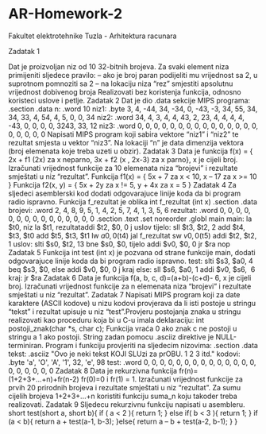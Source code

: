 # AR-Homework-2
Fakultet elektrotehnike Tuzla - Arhitektura racunara

Zadatak 1

Dat je proizvoljan niz od 10 32-bitnih brojeva. Za svaki element niza primijeniti sljedece
pravilo:
– ako je broj paran podijeliti mu vrijednost sa 2, u suprotnom pomnoziti sa 2
– na lokaciju niza “rez” smjestiti apsolutnu vrijednost dobivenog broja
Realizovati bez koristenja funkcija, odnosno koristeci uslove i petlje.
Zadatak 2
Dat je dio .data sekcije MIPS programa:
.section .data
n: .word 10
niz1: .byte 3, 4, -44, 34, -34, 0, -43, -3, 34, 55, 34, 34, 33, 4, 54, 4, 5, 0, 0, 34
niz2: .word 34, 4, 3, 4, 4, 43, 2, 23, 4, 4, 4, 4, -43, 0, 0, 0, 0, 3243, 33, 12
niz3: .word 0, 0, 0, 0, 0, 0, 0, 0, 0, 0, 0, 0, 0, 0, 0, 0, 0, 0, 0, 0
Napisati MIPS program koji sabira vektore “niz1” i “niz2” te rezultat smjesta u vektor “niz3”.
Na lokaciji “n” je data dimenzija vektora (broj elemenata koje treba uzeti u obzir).
Zadatak 3
Data je funkcija f(x) = { 2x + f1 (2x) za x neparno, 3x + f2 (x , 2x-3) za x parno}, x je cijeli broj.
Izračunati vrijednost funkcije za 10 elemenata niza “brojevi” i rezultate smještati u niz
“rezultat”.
Funkcija f1(x) = { 5x + 7 za x < 10, x – 17 za x >= 10 }
Funkcija f2(x, y) = { 5x + 2y za x != 5, y + 4x za x = 5 }
Zadatak 4
Za sljedeci asemblerski kod dodati odgovarajuce linije koda da bi program radio ispravno.
Funkcija f_rezultat je oblika int f_rezultat (int x)
.section .data
brojevi: .word 2, 4, 8, 9, 5, 1, 4, 2, 5, 7, 4, 1, 3, 5, 6
rezultat: .word 0, 0, 0, 0, 0, 0, 0, 0, 0, 0, 0, 0, 0, 0, 0
.section .text
.set noreorder
.globl main
main:
la $t0, niz
la $t1, rezultataddi $t2, $0, 0
j uslov
tijelo:
sll $t3, $t2, 2
add $t4, $t3, $t0
add $t5, $t3, $t1
lw $a0, 0($t4)
jal f_rezultat
sw $v0, 0($t5)
addi $t2, $t2, 1
uslov:
slti $s0, $t2, 13
bne $s0, $0, tijelo
addi $v0, $0, 0
jr $ra
nop
Zadatak 5
Funkcija int test (int x) je pozvana od strane funkcije main, dodati odgovarajuce linije koda
da bi program radio ispravno.
test:
slti $s3, $a0, 4
beq $s3, $0, else
addi $v0, $0, 0
j kraj
else:
sll $s6, $a0, 1
addi $v0, $s6, ​ 6
kraj:
jr $ra
Zadatak 6
Data je funkcija f(a, b, c, d)=(a+b)-(c+d)- 6, x je cijeli broj. Izračunati vrijednost funkcije za n
elemenata niza “brojevi” i rezultate smještati u niz “rezultat”.
Zadatak 7
Napisati MIPS program koji za date karaktere (ASCII kodove) u nizu kodovi
provjerava da li isti postoje u stringu “tekst” i rezultat upisuje u niz “test”.Provjeru postojanja znaka u stringu realizovati kao proceduru koja bi u C-u imala
deklaraciju:
int postoji_znak(char *s, char c);
Funkcija vraća 0 ako znak c ne postoji u stringu a 1 ako postoji. String zadan
pomocu .asciiz direktive je NULL-terminiran. Program i funkciju provjeriti na
sljedecim nizovima:
.section .data
tekst: .asciiz "Ovo je neki tekst KOJI SLUzi za prOBU. 1 2 3 itd."
kodovi: .byte 'a', 'O', 'A', '1', 32, 'e', 98
test: .word 0, 0, 0, 0, 0, 0, 0, 0, 0, 0, 0, 0, 0, 0, 0, 0, 0, 0, 0, 0
Zadatak 8
Data je rekurzivna funkcija
fr(n)=(1+2+3+...+n)+fr(n-2)
fr(0)=0 i fr(1) = 1.
Izračunati vrijednost funkcije za prvih 20 prirodnih brojeva i rezultate smještati u niz
“rezultat”. Za sumu cijelih brojeva 1+2+3+...+n koristiti funkciju suma_n koju takoder treba
realizovati.
Zadatak 9
Sljedecu rekurzivnu funkciju napisati u asembleru.
short test(short a, short b){
if ( a < 2 ){
return 1;
}
else if( b < 3 ){
return 1;
}
if (a < b){
return a + test(a-1, b-3);
}else{
return a – b + test(a-2, b-1);
}
}
